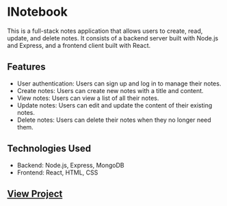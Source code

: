 # INotebook

This is a full-stack notes application that allows users to create, read, update, and delete notes. It consists of a backend server built with Node.js and Express, and a frontend client built with React.

## Features

- User authentication: Users can sign up and log in to manage their notes.
- Create notes: Users can create new notes with a title and content.
- View notes: Users can view a list of all their notes.
- Update notes: Users can edit and update the content of their existing notes.
- Delete notes: Users can delete their notes when they no longer need them.

## Technologies Used

- Backend: Node.js, Express, MongoDB
- Frontend: React, HTML, CSS

## [View Project](https://drive.google.com/file/d/1qWXRy04WFb2aWOBiZXwd9p4oIlKKVtD8/view?usp=drive_link)
